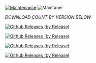 [![Maintenance](https://img.shields.io/badge/Maintained%3F-yes-green.svg)](https://GitHub.com/Naereen/StrapDown.js/graphs/commit-activity)   ![Maintaner](https://img.shields.io/badge/maintainer-ChilledCryo-blue)

*DOWNLOAD COUNT BY VERSION BELOW*

[![Github Releases (by Release)](https://img.shields.io/github/downloads/HyconOS-Releases/OnePlus5-cheeseburger/v2.5/total.svg)](https://GitHub.com/OnePlus5-cheeseburger/releases)


[![Github Releases (by Release)](https://img.shields.io/github/downloads/HyconOS-Releases/OnePlus5-cheeseburger/v2.0/total.svg)](https://GitHub.com/OnePlus5-cheeseburger/releases)


[![Github Releases (by Release)](https://img.shields.io/github/downloads/HyconOS-Releases/OnePlus5-cheeseburger/v1.5/total.svg)](https://GitHub.com/OnePlus5-cheeseburger/releases)


[![Github Releases (by Release)](https://img.shields.io/github/downloads/HyconOS-Releases/OnePlus5-cheeseburger/v1.0/total.svg)](https://GitHub.com/OnePlus5-cheeseburger/releases)
